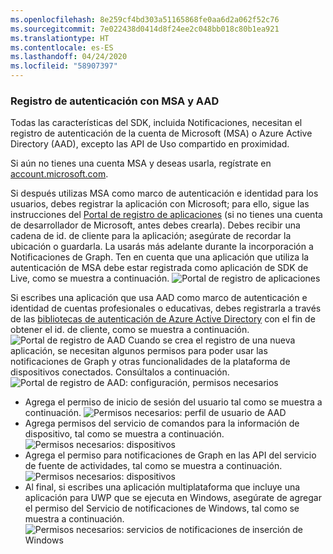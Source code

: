 ```yaml
---
ms.openlocfilehash: 8e259cf4bd303a51165868fe0aa6d2a062f52c76
ms.sourcegitcommit: 7e022438d0414d8f24ee2c048bb018c80b1ea921
ms.translationtype: HT
ms.contentlocale: es-ES
ms.lasthandoff: 04/24/2020
ms.locfileid: "58907397"
---
```

### <a name="msa-and-aad-authentication-registration"></a>Registro de autenticación con MSA y AAD

Todas las características del SDK, incluida Notificaciones, necesitan el registro de autenticación de la cuenta de Microsoft (MSA) o Azure Active Directory (AAD), excepto las API de Uso compartido en proximidad. 

Si aún no tienes una cuenta MSA y deseas usarla, regístrate en [account.microsoft.com](https://account.microsoft.com/account).

Si después utilizas MSA como marco de autenticación e identidad para los usuarios, debes registrar la aplicación con Microsoft; para ello, sigue las instrucciones del [Portal de registro de aplicaciones](https://apps.dev.microsoft.com/) (si no tienes una cuenta de desarrollador de Microsoft, antes debes crearla). Debes recibir una cadena de id. de cliente para la aplicación; asegúrate de recordar la ubicación o guardarla. La usarás más adelante durante la incorporación a Notificaciones de Graph. Ten en cuenta que una aplicación que utiliza la autenticación de MSA debe estar registrada como aplicación de SDK de Live, como se muestra a continuación.
![Portal de registro de aplicaciones](../../notifications/media/msa_app_registration/app_registration_portal.png)

Si escribes una aplicación que usa AAD como marco de autenticación e identidad de cuentas profesionales o educativas, debes registrarla a través de las [bibliotecas de autenticación de Azure Active Directory](https://docs.microsoft.com/azure/active-directory/develop/active-directory-authentication-libraries) con el fin de obtener el id. de cliente, como se muestra a continuación. 
 ![Portal de registro de AAD](../../notifications/media/aad_registration_portal/aad_registration_portal.png) Cuando se crea el registro de una nueva aplicación, se necesitan algunos permisos para poder usar las notificaciones de Graph y otras funcionalidades de la plataforma de dispositivos conectados. Consúltalos a continuación. 
![Portal de registro de AAD: configuración, permisos necesarios](../../notifications/media/aad_registration_portal/aad_registration_portal_permissions.png)
* Agrega el permiso de inicio de sesión del usuario tal como se muestra a continuación.
![Permisos necesarios: perfil de usuario de AAD](../../notifications/media/aad_registration_portal/permissions_1_user.png)
* Agrega permisos del servicio de comandos para la información de dispositivo, tal como se muestra a continuación.
![Permisos necesarios: dispositivos](../../notifications/media/aad_registration_portal/permissions_2_devices.png)
* Agrega el permiso para notificaciones de Graph en las API del servicio de fuente de actividades, tal como se muestra a continuación.
![Permisos necesarios: dispositivos](../../notifications/media/aad_registration_portal/permissions_3_graph_notifications.png)
* Al final, si escribes una aplicación multiplataforma que incluye una aplicación para UWP que se ejecuta en Windows, asegúrate de agregar el permiso del Servicio de notificaciones de Windows, tal como se muestra a continuación. 
![Permisos necesarios: servicios de notificaciones de inserción de Windows](../../notifications/media/aad_registration_portal/permissions_4_wns_push.png)
